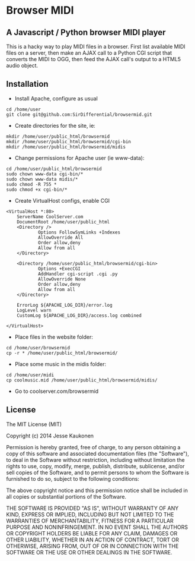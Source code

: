 # Browser MIDI
## A Javascript / Python browser MIDI player

This is a hacky way to play MIDI files in a browser. First list available MIDI files on a server, then make an AJAX call to a Python CGI script that converts the MIDI to OGG, then feed the AJAX call's output to a HTML5 audio object.

## Installation

* Install Apache, configure as usual

```
cd /home/user
git clone git@github.com:SirDifferential/browsermid.git
```

* Create directories for the site, ie:

```
mkdir /home/user/public_html/browsermid
mkdir /home/user/public_html/browsermid/cgi-bin
mkdir /home/user/public_html/browsermid/midis
``` 

* Change permissions for Apache user (ie www-data):

``` 
cd /home/user/public_html/browsermid
sudo chown www-data cgi-bin/*
sudo chown www-data midis/*
sudo chmod -R 755 *
sudo chmod +x cgi-bin/*
``` 

* Create VirtualHost configs, enable CGI

```
<VirtualHost *:80>
    ServerName CoolServer.com
    DocumentRoot /home/user/public_html
    <Directory />
            Options FollowSymLinks +Indexes
            AllowOverride All
            Order allow,deny
            Allow from all
    </Directory>

    <Directory /home/user/public_html/browsermid/cgi-bin>
            Options +ExecCGI
            AddHandler cgi-script .cgi .py
            AllowOverride None
            Order allow,deny
            Allow from all
    </Directory>

    ErrorLog ${APACHE_LOG_DIR}/error.log
    LogLevel warn
    CustomLog ${APACHE_LOG_DIR}/access.log combined

</VirtualHost>
```

* Place files in the website folder:

```
cd /home/user/browsermid
cp -r * /home/user/public_html/browsermid/
```

* Place some music in the midis folder:

```
cd /home/user/midi
cp coolmusic.mid /home/user/public_html/browsermid/midis/
```

* Go to coolserver.com/browsermid

## License

The MIT License (MIT)

Copyright (c) 2014 Jesse Kaukonen

Permission is hereby granted, free of charge, to any person obtaining a copy
of this software and associated documentation files (the "Software"), to deal
in the Software without restriction, including without limitation the rights
to use, copy, modify, merge, publish, distribute, sublicense, and/or sell
copies of the Software, and to permit persons to whom the Software is
furnished to do so, subject to the following conditions:

The above copyright notice and this permission notice shall be included in
all copies or substantial portions of the Software.

THE SOFTWARE IS PROVIDED "AS IS", WITHOUT WARRANTY OF ANY KIND, EXPRESS OR
IMPLIED, INCLUDING BUT NOT LIMITED TO THE WARRANTIES OF MERCHANTABILITY,
FITNESS FOR A PARTICULAR PURPOSE AND NONINFRINGEMENT. IN NO EVENT SHALL THE
AUTHORS OR COPYRIGHT HOLDERS BE LIABLE FOR ANY CLAIM, DAMAGES OR OTHER
LIABILITY, WHETHER IN AN ACTION OF CONTRACT, TORT OR OTHERWISE, ARISING FROM,
OUT OF OR IN CONNECTION WITH THE SOFTWARE OR THE USE OR OTHER DEALINGS IN
THE SOFTWARE.


